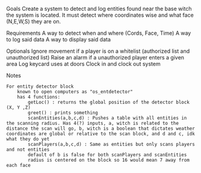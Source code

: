 Goals
    Create a system to detect and log entities found near the base witch the system is located.
    It must detect where coordinates wise and what face (N,E,W,S) they are on.

Requirements
    A way to detect when and where (Cords, Face, Time)
    A way to log said data 
    A way to display said data

Optionals
    Ignore movement if a player is on a whitelist (authorized list and unauthorized list)
    Raise an alarm if a unauthorized player enters a given area
    Log keycard uses at doors
    Clock in and clock out system

Notes

    For entity detector block
        known to open computers as "os_entdetector"
        has 4 functions:
            getLoc() : returns the global position of the detector block (X, Y ,Z)
            greet() : prints something
            scanEntities(a,b,c,d) : Pushes a table with all entities in the scanning radius. Has 4(?) inputs, a, witch is related to the distance the scan will go, b, witch is a boolean that dictates weather coordinates are global or relative to the scan block, and d and c, idk what they do yet
            scanPlayers(a,b,c,d) : Same as entities but only scans players and not entities
            default of b is false for both scanPlayers and scanEntities
            radius is centered on the block so 16 would mean 7 away from each face